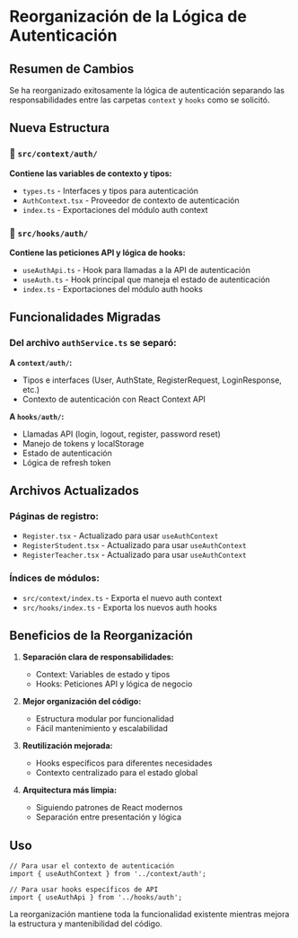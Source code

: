 # Reorganización de la Lógica de Autenticación

## Resumen de Cambios

Se ha reorganizado exitosamente la lógica de autenticación separando las responsabilidades entre las carpetas `context` y `hooks` como se solicitó.

## Nueva Estructura

### 📁 `src/context/auth/`
**Contiene las variables de contexto y tipos:**
- `types.ts` - Interfaces y tipos para autenticación
- `AuthContext.tsx` - Proveedor de contexto de autenticación
- `index.ts` - Exportaciones del módulo auth context

### 📁 `src/hooks/auth/`
**Contiene las peticiones API y lógica de hooks:**
- `useAuthApi.ts` - Hook para llamadas a la API de autenticación
- `useAuth.ts` - Hook principal que maneja el estado de autenticación
- `index.ts` - Exportaciones del módulo auth hooks

## Funcionalidades Migradas

### Del archivo `authService.ts` se separó:

**A `context/auth/`:**
- Tipos e interfaces (User, AuthState, RegisterRequest, LoginResponse, etc.)
- Contexto de autenticación con React Context API

**A `hooks/auth/`:**
- Llamadas API (login, logout, register, password reset)
- Manejo de tokens y localStorage
- Estado de autenticación
- Lógica de refresh token

## Archivos Actualizados

### Páginas de registro:
- `Register.tsx` - Actualizado para usar `useAuthContext`
- `RegisterStudent.tsx` - Actualizado para usar `useAuthContext`  
- `RegisterTeacher.tsx` - Actualizado para usar `useAuthContext`

### Índices de módulos:
- `src/context/index.ts` - Exporta el nuevo auth context
- `src/hooks/index.ts` - Exporta los nuevos auth hooks

## Beneficios de la Reorganización

1. **Separación clara de responsabilidades:**
   - Context: Variables de estado y tipos
   - Hooks: Peticiones API y lógica de negocio

2. **Mejor organización del código:**
   - Estructura modular por funcionalidad
   - Fácil mantenimiento y escalabilidad

3. **Reutilización mejorada:**
   - Hooks específicos para diferentes necesidades
   - Contexto centralizado para el estado global

4. **Arquitectura más limpia:**
   - Siguiendo patrones de React modernos
   - Separación entre presentación y lógica

## Uso

```tsx
// Para usar el contexto de autenticación
import { useAuthContext } from '../context/auth';

// Para usar hooks específicos de API
import { useAuthApi } from '../hooks/auth';
```

La reorganización mantiene toda la funcionalidad existente mientras mejora la estructura y mantenibilidad del código.
